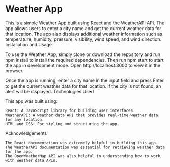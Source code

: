 # Weather App

This is a simple Weather App built using React and the WeatherAPI API. The app allows users to enter a city name and get the current weather data for that location. The app also displays additional weather information such as temperature, humidity, pressure, visibility, wind speed, and wind direction.
Installation and Usage

To use the Weather App, simply clone or download the repository and run npm install to install the required dependencies. Then run npm start to start the app in development mode. Open http://localhost:3000 to view it in the browser.

Once the app is running, enter a city name in the input field and press Enter to get the current weather data for that location. If the city is not found, an alert will be displayed.
Technologies Used

This app was built using:

    React: A JavaScript library for building user interfaces.
    WeatherAPI: A weather data API that provides real-time weather data for any location.
    HTML and CSS: For styling and structuring the app.

Acknowledgements

    The React documentation was extremely helpful in building this app.
    The WeatherAPI documentation was essential for retrieving weather data for the app.
    The OpenWeatherMap API was also helpful in understanding how to work with weather data APIs.

